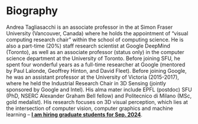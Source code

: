 # Biography
Andrea Tagliasacchi is an associate professor in the at Simon Fraser University (Vancouver, Canada) where he holds the appointment of “visual computing research chair” within the school of computing science. He is also a part-time (20%) staff research scientist at Google DeepMind (Toronto), as well as an associate professor (status only) in the computer science department at the University of Toronto. Before joining SFU, he spent four wonderful years as a full-time researcher at Google (mentored by Paul Lalonde, Geoffrey Hinton, and David Fleet).
Before joining Google, he was an assistant professor at the University of Victoria (2015-2017), where he held the Industrial Research Chair in 3D Sensing (jointly sponsored by Google and Intel). His alma mater include EPFL (postdoc) SFU (PhD, NSERC Alexander Graham Bell fellow) and Politecnico di Milano (MSc, gold medalist). His research focuses on 3D visual perception, which lies at the intersection of computer vision, computer graphics and machine learning – **[I am hiring graduate students for Sep. 2024](#hiring)**.
